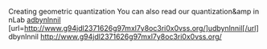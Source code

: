 Creating geometric quantization You can also read our quantization&amp in nLab
<a href="http://www.g94jdl2371626g97mxl7y8oc3ri0x0vss.org/">adbynlnnil</a>
[url=http://www.g94jdl2371626g97mxl7y8oc3ri0x0vss.org/]udbynlnnil[/url]
dbynlnnil http://www.g94jdl2371626g97mxl7y8oc3ri0x0vss.org/
